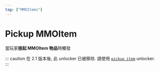 ```yaml
---
tag: ["MMOItems"]
---
```


# Pickup MMOItem

當玩家**撿起 MMOItem 物品**時觸發

::: caution
在 2.1 版本後, 此 unlocker 已被移除. 請使用 [`pickup item`](./PickupItem.md) unlocker.
:::
